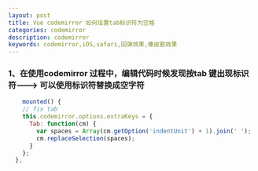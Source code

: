 ```yaml
---
layout: post
title: Vue codemirror 如何设置tab标识符为空格
categories: codemirror
description: codemirror
keywords: codemirror,iOS,safari,回弹效果,橡皮筋效果
---
```


### 1、在使用codemirror 过程中，编辑代码时候发现按tab 键出现标识符---> 可以使用标识符替换成空字符
```js
    mounted() {
    // fix tab
    this.codemirror.options.extraKeys = {
      Tab: function(cm) {
        var spaces = Array(cm.getOption('indentUnit') + 1).join(' ');
        cm.replaceSelection(spaces);
      }
    };
  },
  ```


